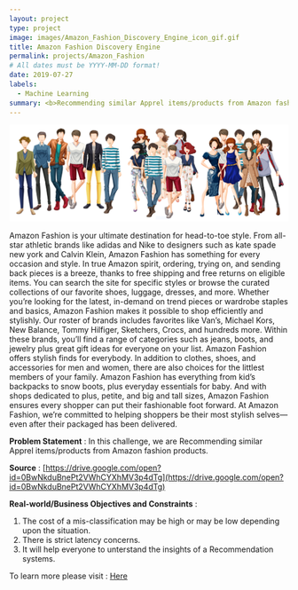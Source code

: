 ```yaml
---
layout: project
type: project
image: images/Amazon_Fashion_Discovery_Engine_icon_gif.gif
title: Amazon Fashion Discovery Engine
permalink: projects/Amazon_Fashion
# All dates must be YYYY-MM-DD format!
date: 2019-07-27
labels:
  - Machine Learning
summary: <b>Recommending similar Apprel items/products from Amazon fashion products based on the previous purchasing/viewing habits.</b>
---
```


<img class="ui image" src="../images/Amazon_Fashion_Discovery_Engine_Banner.png">

Amazon Fashion is your ultimate destination for head-to-toe style. From all-star athletic brands like adidas and Nike to designers such as kate spade new york and Calvin Klein, Amazon Fashion has something for every occasion and style. In true Amazon spirit, ordering, trying on, and sending back pieces is a breeze, thanks to free shipping and free returns on eligible items. You can search the site for specific styles or browse the curated collections of our favorite shoes, luggage, dresses, and more. Whether you’re looking for the latest, in-demand on trend pieces or wardrobe staples and basics, Amazon Fashion makes it possible to shop efficiently and stylishly. Our roster of brands includes favorites like Van’s, Michael Kors, New Balance, Tommy Hilfiger, Sketchers, Crocs, and hundreds more. Within these brands, you’ll find a range of categories such as jeans, boots, and jewelry plus great gift ideas for everyone on your list. Amazon Fashion offers stylish finds for everybody. In addition to clothes, shoes, and accessories for men and women, there are also choices for the littlest members of your family. Amazon Fashion has everything from kid’s backpacks to snow boots, plus everyday essentials for baby. And with shops dedicated to plus, petite, and big and tall sizes, Amazon Fashion ensures every shopper can put their fashionable foot forward. At Amazon Fashion, we’re committed to helping shoppers be their most stylish selves—even after their packaged has been delivered.

<b>Problem Statement</b> : In this challenge, we are Recommending similar Apprel items/products from Amazon fashion products.

<b>Source</b> : [https://drive.google.com/open?id=0BwNkduBnePt2VWhCYXhMV3p4dTg](https://drive.google.com/open?id=0BwNkduBnePt2VWhCYXhMV3p4dTg)

<b>Real-world/Business Objectives and Constraints</b> : 
1. The cost of a mis-classification may be high or may be low depending upon the situation.
2. There is strict latency concerns.
3. It will help everyone to unterstand the insights of a Recommendation systems.

To learn more please visit : [Here](https://github.com/Souravban/Amazon-Fashion-Discovery-Engine)
